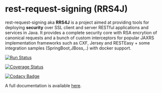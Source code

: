# rest-request-signing (RRS4J)

rest-request-signing aka __RRS4J__ is a project aimed at providing tools for deploying __security__ over SSL client and server RESTful applications and services in Java. It provides a complete security core with RSA encrytion of canonical requests and a bunch of custom interceptors for popular JAXRS implementation frameworks such as CXF, Jersey and RESTEasy + some integration samples (SpringBoot,JBoss,..) with docker support.

[![Run Status](https://api.shippable.com/projects/584eb854938d4210003b7688/badge?branch=master)](https://app.shippable.com/projects/584eb854938d4210003b7688)

[![Coverage Status](https://api.shippable.com/projects/584eb854938d4210003b7688/coverageBadge?branch=master)](https://api.shippable.com/projects/584eb854938d4210003b7688)

[![Codacy Badge](https://api.codacy.com/project/badge/Grade/6fb164b6e0854f848af0bbd997e11c37)](https://www.codacy.com/app/antonin-brugnot/rest-request-signing?utm_source=github.com&amp;utm_medium=referral&amp;utm_content=antoninBr/rest-request-signing&amp;utm_campaign=Badge_Grade)

A full documentation is available [here](https://antoninbr.github.io/rest-request-signing/).
